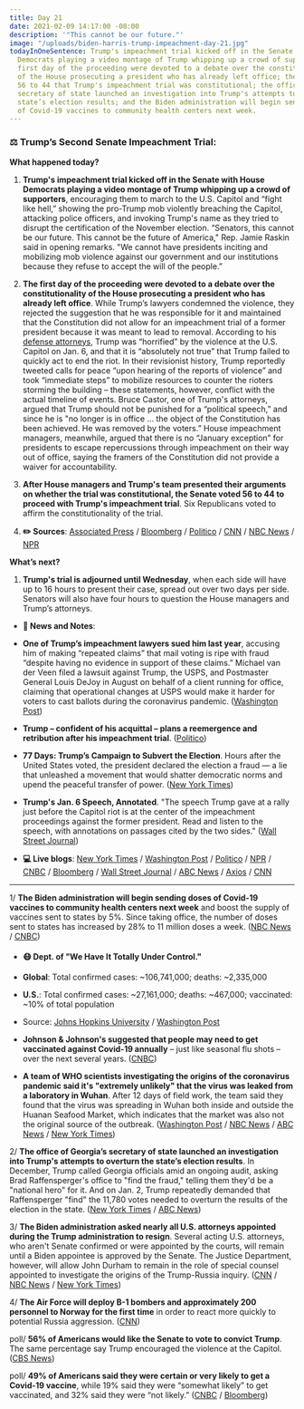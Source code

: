 ```yaml
---
title: Day 21
date: 2021-02-09 14:17:00 -08:00
description: '"This cannot be our future."'
image: "/uploads/biden-harris-trump-impeachment-day-21.jpg"
todayInOneSentence: Trump's impeachment trial kicked off in the Senate with House
  Democrats playing a video montage of Trump whipping up a crowd of supporters; the
  first day of the proceeding were devoted to a debate over the constitutionality
  of the House prosecuting a president who has already left office; the Senate voted
  56 to 44 that Trump's impeachment trial was constitutional; the office of Georgia’s
  secretary of state launched an investigation into Trump's attempts to overturn the
  state’s election results; and the Biden administration will begin sending doses
  of Covid-19 vaccines to community health centers next week.
---
```


### ⚖️ Trump’s Second Senate Impeachment Trial:

**What happened today?**

1. **Trump's impeachment trial kicked off in the Senate with House Democrats playing a video montage of Trump whipping up a crowd of supporters**, encouraging them to march to the U.S. Capitol and “fight like hell,” showing the pro-Trump mob violently breaching the Capitol, attacking police officers, and invoking Trump's name as they tried to disrupt the certification of the November election. “Senators, this cannot be our future. This cannot be the future of America," Rep. Jamie Raskin said in opening remarks. "We cannot have presidents inciting and mobilizing mob violence against our government and our institutions because they refuse to accept the will of the people.”

2. **The first day of the proceeding were devoted to a debate over the constitutionality of the House prosecuting a president who has already left office**. While Trump’s lawyers condemned the violence, they rejected the suggestion that he was responsible for it and maintained that the Constitution did not allow for an impeachment trial of a former president because it was meant to lead to removal. According to his [defense attorneys](https://www.washingtonpost.com/politics/trump-actions-capitol-attacks/2021/02/09/6dada250-6a3b-11eb-9ead-673168d5b874_story.html), Trump was “horrified” by the violence at the U.S. Capitol on Jan. 6, and that it is “absolutely not true” that Trump failed to quickly act to end the riot. In their revisionist history, Trump reportedly tweeted calls for peace “upon hearing of the reports of violence” and took “immediate steps” to mobilize resources to counter the rioters storming the building – these statements, however, conflict with the actual timeline of events. Bruce Castor, one of Trump's attorneys, argued that Trump should not be punished for a “political speech,” and since he is "no longer is in office ... the object of the Constitution has been achieved. He was removed by the voters.” House impeachment managers, meanwhile, argued that there is no “January exception” for presidents to escape repercussions through impeachment on their way out of office, saying the framers of the Constitution did not provide a waiver for accountability.

3. **After House managers and Trump's team presented their arguments on whether the trial was constitutional, the Senate voted 56 to 44 to proceed with Trump's impeachment trial**. Six Republicans voted to affirm the constitutionality of the trial.

4. **✏️ Sources**: [Associated Press](https://apnews.com/article/Trump-impeachment-trial-0d0916330d20cc139c64f73af5ef4647) / [Bloomberg](https://www.bloomberg.com/news/articles/2021-02-09/trump-s-trial-starts-with-fight-over-whether-case-can-proceed?sref=MIBMEEoj) / [Politico](https://www.politico.com/news/2021/02/09/house-managers-trump-impeachment-2021-467858) / [CNN](https://www.cnn.com/2021/02/09/politics/senate-impeachment-trial-day-1/index.html) / [NBC News](https://www.nbcnews.com/politics/trump-impeachment-inquiry/trump-s-second-impeachment-trial-kick-tuesday-n1257119) / [NPR](https://www.npr.org/sections/trump-impeachment-trial-live-updates/2021/02/09/965903736/graphic-video-of-capitol-insurrection-opens-trumps-impeachment-trial)

**What’s next?** 

1. **Trump's trial is adjourned until Wednesday**, when each side will have up to 16 hours to present their case, spread out over two days per side. Senators will also have four hours to question the House managers and Trump’s attorneys.

* **📝 News and Notes**:

* **One of Trump’s impeachment lawyers sued him last year**, accusing him of making “repeated claims” that mail voting is ripe with fraud “despite having no evidence in support of these claims.” Michael van der Veen filed a lawsuit against Trump, the USPS, and Postmaster General Louis DeJoy in August on behalf of a client running for office, claiming that operational changes at USPS would make it harder for voters to cast ballots during the coronavirus pandemic. ([Washington Post](https://www.washingtonpost.com/politics/trump-lawyer-suit-fraud/2021/02/09/50f0769e-6ae3-11eb-ba56-d7e2c8defa31_story.html))

* **Trump – confident of his acquittal – plans a reemergence and retribution after his impeachment trial**. ([Politico](https://www.politico.com/news/2021/02/09/trump-impeachment-reputation-467825))

* **77 Days: Trump’s Campaign to Subvert the Election**. Hours after the United States voted, the president declared the election a fraud — a lie that unleashed a movement that would shatter democratic norms and upend the peaceful transfer of power. ([New York Times](https://www.nytimes.com/2021/01/31/us/trump-election-lie.html))

* **Trump's Jan. 6 Speech, Annotated**. "The speech Trump gave at a rally just before the Capitol riot is at the center of the impeachment proceedings against the former president. Read and listen to the speech, with annotations on passages cited by the two sides." ([Wall Street Journal](https://www.wsj.com/articles/impeachment-trial-an-annotated-look-at-trumps-speech-before-the-capitol-riot-11612895979?mod=politics_lead_pos2))

* **💻 Live blogs**: [New York Times](https://www.nytimes.com/live/2021/02/09/us/trump-impeachment-trial) / [Washington Post](https://www.washingtonpost.com/politics/2021/02/09/trump-impeachment-live-updates/) / [Politico](https://www.politico.com/live-news-updates/2021/02/09/trump-impeachment-trial-live-updates-online-coverage-highlights-210209) / [NPR](https://www.npr.org/sections/trump-impeachment-trial-live-updates) / [CNBC](https://www.cnbc.com/2021/02/09/trump-impeachment-trial-live-updates-stream.html) / [Bloomberg](https://www.bloomberg.com/news/articles/2021-02-09/trump-trial-starts-with-constitutional-fight-impeachment-update?srnd=premium&sref=MIBMEEoj) / [Wall Street Journal](https://www.wsj.com/livecoverage/trump-second-impeachment-trial?mod=hp_lead_pos1) / [ABC News](https://abcnews.go.com/Politics/live-updates/trump-impeachment-trial-live-updates-senate-debate-constitutionality/?id=75741945) / [Axios](https://www.axios.com/trump-impeachment-trial-day-one-5728c1ad-bea2-4f9a-abb5-ef5456c319a1.html) / [CNN](https://www.cnn.com/politics/live-news/trump-impeachment-trial-02-09-2021/)

---

1/ **The Biden administration will begin sending doses of Covid-19 vaccines to community health centers next week** and boost the supply of vaccines sent to states by 5%. Since taking office, the number of doses sent to states has increased by 28% to 11 million doses a week. ([NBC News](https://www.nbcnews.com/politics/white-house/biden-administration-boosting-vaccine-supply-states-community-health-centers-n1257154) / [CNBC](https://www.cnbc.com/2021/02/09/biden-administration-to-begin-shipping-covid-vaccine-doses-to-community-health-centers.html))

* #### 😷 Dept. of "We Have It Totally Under Control."

* **Global**: Total confirmed cases: \~106,741,000; deaths: \~2,335,000

* **U.S.**: Total confirmed cases: \~27,161,000; deaths: \~467,000; vaccinated: \~10% of total population

* Source: [Johns Hopkins University](https://coronavirus.jhu.edu/map.html) / [Washington Post](https://www.washingtonpost.com/graphics/2020/health/covid-vaccine-states-distribution-doses/)

* **Johnson & Johnson's suggested that people may need to get vaccinated against Covid-19 annually** – just like seasonal flu shots – over the next several years. ([CNBC](https://www.cnbc.com/2021/02/09/covid-vaccine-jj-ceo-says-people-may-get-annual-shots-for-the-next-several-years.html))

* **A team of WHO scientists investigating the origins of the coronavirus pandemic said it's "extremely unlikely" that the virus was leaked from a laboratory in Wuhan**. After 12 days of field work, the team said they found that the virus was spreading in Wuhan both inside and outside the Huanan Seafood Market, which indicates that the market was also not the original source of the outbreak. ([Washington Post](https://www.washingtonpost.com/world/asia_pacific/coronavirus-who-china-investigation-wuhan/2021/02/09/2af3c44c-6a79-11eb-a66e-e27046e9e898_story.html) / [NBC News](https://www.nbcnews.com/news/world/who-s-covid-mission-china-give-first-report-n1257105) / [ABC News](https://abcnews.go.com/Health/live-updates/coronavirus/?id=75751501#75776195) / [New York Times](https://www.nytimes.com/live/2021/02/09/world/covid-19-coronavirus/a-who-team-tracing-the-pandemics-origins-in-china-discusses-its-findings))

2/ **The office of Georgia’s secretary of state launched an investigation into Trump's attempts to overturn the state’s election results**. In December, Trump called Georgia officials amid an ongoing audit, asking Brad Raffensperger's office to "find the fraud," telling them they'd be a "national hero" for it. And on Jan. 2, Trump repeatedly demanded that Raffensperger "find" the 11,780 votes needed to overturn the results of the election in the state. ([New York Times](https://www.nytimes.com/2021/02/08/us/politics/trump-georgia-election-investigation.html) / [ABC News](https://abcnews.go.com/Politics/georgia-election-officials-formally-launch-investigation-trump-phone/story?id=75760557))

3/ **The Biden administration asked nearly all U.S. attorneys appointed during the Trump administration to resign**. Several acting U.S. attorneys, who aren't Senate confirmed or were appointed by the courts, will remain until a Biden appointee is approved by the Senate. The Justice Department, however, will allow John Durham to remain in the role of special counsel appointed to investigate the origins of the Trump-Russia inquiry. ([CNN](https://www.cnn.com/2021/02/08/politics/leftover-trump-us-attorneys/index.html) / [NBC News](https://www.nbcnews.com/politics/politics-news/biden-s-justice-department-ask-nearly-all-trump-era-u-n1257100) / [New York Times](https://www.nytimes.com/2021/02/09/us/politics/durham-us-attorneys-biden.html))

4/ **The Air Force will deploy B-1 bombers and approximately 200 personnel to Norway for the first time** in order to react more quickly to potential Russia aggression. ([CNN](https://www.cnn.com/2021/02/08/politics/us-b-1-bombers-norway/index.html))

poll/ **56% of Americans would like the Senate to vote to convict Trump**. The same percentage say Trump encouraged the violence at the Capitol. ([CBS News](https://www.cbsnews.com/news/impeachment-trial-trump-conviction-opinion-poll/))

poll/ **49% of Americans said they were certain or very likely to get a Covid-19 vaccine**, while 19% said they were “somewhat likely” to get vaccinated, and 32% said they were “not likely.” ([CNBC](https://www.cnbc.com/2021/02/09/nearly-half-of-adult-americans-say-they-intend-to-receive-a-covid-vaccine-cdc-study-finds-.html) / [Bloomberg](https://www.bloomberg.com/news/articles/2021-02-09/at-risk-adults-workers-were-reluctant-to-get-covid-19-vaccine?srnd=premium&sref=MIBMEEoj))